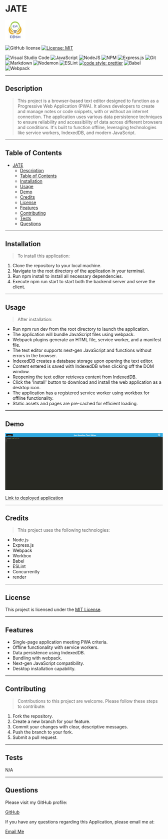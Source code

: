 # JATE

![E@sh](./files/Favicon.ico)

![GitHub license](https://img.shields.io/badge/license-MIT-blue.svg)
[![License: MIT](https://img.shields.io/badge/License-MIT-yellow.svg)](https://opensource.org/licenses/MIT)

![Visual Studio Code](https://img.shields.io/badge/Visual%20Studio%20Code-0078d7.svg?style=for-the-badge&logo=visual-studio-code&logoColor=white)
![JavaScript](https://img.shields.io/badge/javascript-%23323330.svg?style=for-the-badge&logo=javascript&logoColor=%23F7DF1E)
![NodeJS](https://img.shields.io/badge/node.js-6DA55F?style=for-the-badge&logo=node.js&logoColor=white)
![NPM](https://img.shields.io/badge/NPM-%23CB3837.svg?style=for-the-badge&logo=npm&logoColor=white)
![Express.js](https://img.shields.io/badge/express.js-%23404d59.svg?style=for-the-badge&logo=express&logoColor=%2361DAFB)
![Git](https://img.shields.io/badge/git-%23F05033.svg?style=for-the-badge&logo=git&logoColor=white)
![Markdown](https://img.shields.io/badge/markdown-%23000000.svg?style=for-the-badge&logo=markdown&logoColor=white)
![Nodemon](https://img.shields.io/badge/NODEMON-%23323330.svg?style=for-the-badge&logo=nodemon&logoColor=%BBDEAD)
![ESLint](https://img.shields.io/badge/ESLint-4B3263?style=for-the-badge&logo=eslint&logoColor=white)
[![code style: prettier](https://img.shields.io/badge/code_style-prettier-ff69b4.svg?style=flat-square)](https://github.com/prettier/prettier)
![Babel](https://img.shields.io/badge/Babel-F9DC3e?style=for-the-badge&logo=babel&logoColor=black)
![Webpack](https://img.shields.io/badge/webpack-%238DD6F9.svg?style=for-the-badge&logo=webpack&logoColor=black)

---

## Description

>This project is a browser-based text editor designed to function as a Progressive Web Application (PWA). It allows developers to create and manage notes or code snippets, with or without an internet connection. The application uses various data persistence techniques to ensure reliability and accessibility of data across different browsers and conditions. It's built to function offline, leveraging technologies like service workers, IndexedDB, and modern JavaScript.

---

## Table of Contents

- [JATE](#jate)
  - [Description](#description)
  - [Table of Contents](#table-of-contents)
  - [Installation](#installation)
  - [Usage](#usage)
  - [Demo](#demo)
  - [Credits](#credits)
  - [License](#license)
  - [Features](#features)
  - [Contributing](#contributing)
  - [Tests](#tests)
  - [Questions](#questions)

---

## Installation

>To install this application:

1. Clone the repository to your local machine.
2. Navigate to the root directory of the application in your terminal.
3. Run npm install to install all necessary dependencies.
4. Execute npm run start to start both the backend server and serve the client.

---

## Usage

>After installation:

- Run npm run dev from the root directory to launch the application.
- The application will bundle JavaScript files using webpack.
- Webpack plugins generate an HTML file, service worker, and a manifest file.
- The text editor supports next-gen JavaScript and functions without errors in the browser.
- IndexedDB creates a database storage upon opening the text editor.
- Content entered is saved with IndexedDB when clicking off the DOM window.
- Reopening the text editor retrieves content from IndexedDB.
- Click the 'Install' button to download and install the web application as a desktop icon.
- The application has a registered service worker using workbox for offline functionality.
- Static assets and pages are pre-cached for efficient loading.

---

## Demo

![Demo](./files/demo.jpg)

[Link to deployed application](https://jate-b00o.onrender.com)

---

## Credits

>This project uses the following technologies:

- Node.js
- Express.js
- Webpack
- Workbox
- Babel
- ESLint
- Concurrently
- render

---

## License

This project is licensed under the [MIT License](LICENSE).

---

## Features

- Single-page application meeting PWA criteria.
- Offline functionality with service workers.
- Data persistence using IndexedDB.
- Bundling with webpack.
- Next-gen JavaScript compatibility.
- Desktop installation capability.

---

## Contributing

>Contributions to this project are welcome. Please follow these steps to contribute:

1. Fork the repository.
2. Create a new branch for your feature.
3. Commit your changes with clear, descriptive messages.
4. Push the branch to your fork.
5. Submit a pull request.

---

## Tests

N/A

---

## Questions

Please visit my GitHub profile:

[GitHub](https://github.com/EhsanAsh)

If you have any questions regarding this Application, please email me at:

[Email Me](ehsan.ashrafipour@gmail.com)